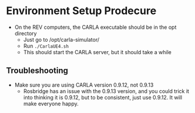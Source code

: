 # Environment Setup Prodecure

- On the REV computers, the CARLA executable should be in the opt directory
    - Just go to /opt/carla-simulator/
    - Run ```./CarlaUE4.sh```
    - This should start the CARLA server, but it should take a while


## Troubleshooting

- Make sure you are using CARLA version 0.9.12, not 0.9.13
    - Rosbridge has an issue with the 0.9.13 version, and you could trick it into thinking
    it is 0.9.12, but to be consistent, just use 0.9.12. It will make everyone happy.